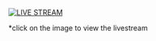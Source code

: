 [![LIVE STREAM](https://i.ytimg.com/vi/lXzSU7ezjp8/hqdefault_live.jpg?sqp=-oaymwEcCPYBEIoBSFXyq4qpAw4IARUAAIhCGAFwAcABBg==&rs=AOn4CLCX4r_inX0NSLUFhKUP6QCime_jwQ)](https://www.youtube.com/watch?v=lXzSU7ezjp8 "Live Stream Title")

*click on the image to view the livestream
